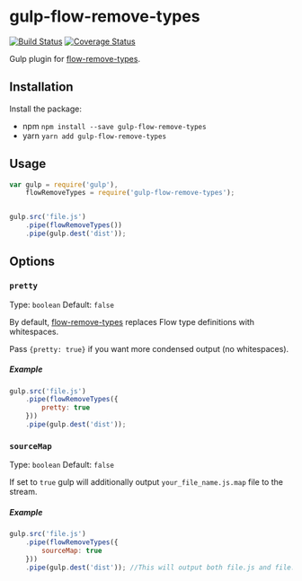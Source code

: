 gulp-flow-remove-types
==========================
[![Build Status](https://travis-ci.org/Wain-PC/gulp-flow-remove-types.svg?branch=master)](https://travis-ci.org/Wain-PC/gulp-flow-remove-types)
[![Coverage Status](https://coveralls.io/repos/github/Wain-PC/gulp-flow-remove-types/badge.svg?branch=master)](https://coveralls.io/github/Wain-PC/gulp-flow-remove-types?branch=master)

Gulp plugin for [flow-remove-types](https://github.com/flowtype/flow-remove-types).

## Installation

Install the package:

- npm `npm install --save gulp-flow-remove-types`
- yarn `yarn add gulp-flow-remove-types`

## Usage

```javascript
var gulp = require('gulp'),
    flowRemoveTypes = require('gulp-flow-remove-types');


gulp.src('file.js')
    .pipe(flowRemoveTypes())
    .pipe(gulp.dest('dist'));
```


## Options
### `pretty`
Type: `boolean` Default: `false`

By default, [flow-remove-types](https://github.com/flowtype/flow-remove-types) replaces Flow type definitions with whitespaces.

Pass `{pretty: true}` if you want more condensed output (no whitespaces).  
##### Example
```javascript
gulp.src('file.js')
    .pipe(flowRemoveTypes({
        pretty: true
    }))
    .pipe(gulp.dest('dist'));
```

### `sourceMap`
Type: `boolean` Default: `false`

If set to `true` gulp will additionally output `your_file_name.js.map` file to the stream.
##### Example
```javascript
gulp.src('file.js')
    .pipe(flowRemoveTypes({
        sourceMap: true
    }))
    .pipe(gulp.dest('dist')); //This will output both file.js and file.js.map 
```